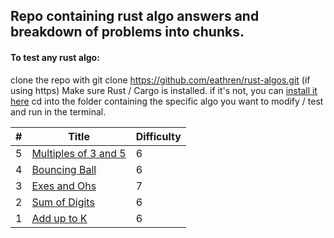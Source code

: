 ## Repo containing rust algo answers and breakdown of problems into chunks. 

#### To test any rust algo:

clone the repo with git clone https://github.com/eathren/rust-algos.git (if using https)
Make sure Rust / Cargo is installed. if it's not, you can [install it here](https://www.rust-lang.org/tools/install)
cd into the folder containing the specific algo you want to modify / test
and run <cargo test> in the terminal.

|   #	|   Title	|    Difficulty 	|   
|---	|--------	|-----------------|
| 5   | [Multiples of 3 and 5](https://github.com/eathren/rust-algos/tree/master/multiples-of-3-or-5) | 6 |
|   4 |    [Bouncing Ball](https://github.com/eathren/rust-algos/tree/master/bouncing-balls)    	|       6    	|        	
|   3	|     [Exes and Ohs](https://github.com/eathren/rust-algos/tree/master/exes-and-ohs)   	|      7     	|  
|   2	|    [Sum of Digits](https://github.com/eathren/rust-algos/tree/master/sum-of-digits)    	|     6      	|        	
|   1	|     [Add up to K](https://github.com/eathren/rust-algos/tree/master/add-up-to-k)   	|         6     	|   	
